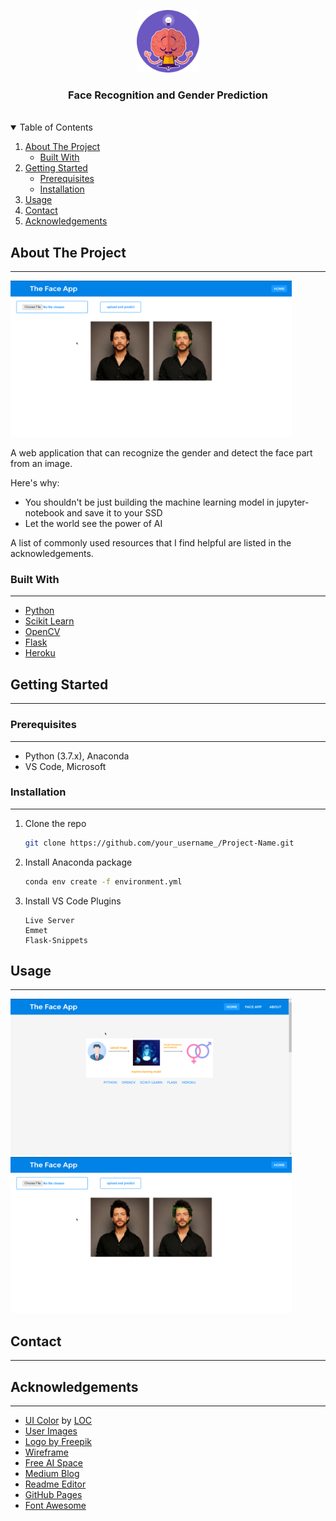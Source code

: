 <p align="center">
  <a href="#">
    <img src="./images/circle-cropped.png" alt="Logo" width="100" height="100">
  </a>

  <h3 align="center">Face Recognition and Gender Prediction</h3>
<br>

<details open="open">
  <summary>Table of Contents</summary>
  <ol>
    <li>
      <a href="#about-the-project">About The Project</a>
      <ul>
        <li><a href="#built-with">Built With</a></li>
      </ul>
    </li>
    <li>
      <a href="#getting-started">Getting Started</a>
      <ul>
        <li><a href="#prerequisites">Prerequisites</a></li>
        <li><a href="#installation">Installation</a></li>
      </ul>
    </li>
    <li><a href="#usage">Usage</a></li>
    <li><a href="#contact">Contact</a></li>
    <li><a href="#acknowledgements">Acknowledgements</a></li>
  </ol>
</details>

## About The Project

---

<img src="./images/web-app.png" alt="Sample" width="450" height="250">

A web application that can recognize the gender and detect the face part from an image.

Here's why:

-   You shouldn't be just building the machine learning model in jupyter-notebook and save it to your SSD
-   Let the world see the power of AI

A list of commonly used resources that I find helpful are listed in the acknowledgements.

### Built With

---

-   [Python](https://www.python.org/)
-   [Scikit Learn](https://scikit-learn.org/)
-   [OpenCV](https://opencv.org/)
-   [Flask](https://flask.palletsprojects.com/)
-   [Heroku](https://heroku.com)

## Getting Started

---

### Prerequisites

---

-   Python (3.7.x), Anaconda
-   VS Code, Microsoft

### Installation

---

1. Clone the repo
    ```sh
    git clone https://github.com/your_username_/Project-Name.git
    ```
2. Install Anaconda package
    ```sh
    conda env create -f environment.yml
    ```
3. Install VS Code Plugins
    ```JS
    Live Server
    Emmet
    Flask-Snippets
    ```

## Usage

---

<img src="./images/index-page.png" alt="Sample" width="450" height="250">
<img src="./images/web-app.png" alt="Sample" width="450" height="250">

## Contact

---

## Acknowledgements

---

-   [UI Color](https://uicolorpicker.com/) by [LOC](https://web.learncodeonline.in/)
-   [User Images](https://randomuser.me/photos)
-   [Logo by Freepik](https://www.freepik.com/)
-   [Wireframe](https://balsamiq.com/)
-   [Free AI Space](http://freeai.space/face-recognition)
-   [Medium Blog](https://medium.com/@freeai.space/build-face-recognition-app-in-flask-900cdd7632ed)
-   [Readme Editor](https://pandao.github.io/editor.md/index.html)
-   [GitHub Pages](https://pages.github.com)
-   [Font Awesome](https://fontawesome.com)
